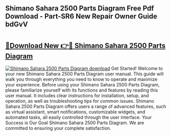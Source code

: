 ## Shimano Sahara 2500 Parts Diagram Free Pdf Download - Part-SR6 New Repair Owner Guide bdGvV

# <h2><a href="http://dflreeq.blite.top/?on=Shimano+Sahara+2500+Parts+Diagram">🔗Download New 👉🔴 Shimano Sahara 2500 Parts Diagram</a></h2>

[![Shimano Sahara 2500 Parts Diagram download](https://i.imgur.com/lujVjoI.png)](http://dflreeq.blite.top/?on=Shimano+Sahara+2500+Parts+Diagram)
Get Started! Welcome to your new Shimano Sahara 2500 Parts Diagram user manual. This guide will walk you through everything you need to know to operate and maximize your experience. Before using your Shimano Sahara 2500 Parts Diagram, please familiarize yourself with its functions and features by reading this user manual. It includes clear instructions for installation, setup, and operation, as well as troubleshooting tips for common issues. Shimano Sahara 2500 Parts Diagram offers users a range of advanced features, such as virtual assistant, smart notifications, customizable widgets, and automated tasks, all easily controlled through the user interface. Your Success is Our Goal Shimano Sahara 2500 Parts Diagram. We are committed to ensuring your complete satisfaction.
